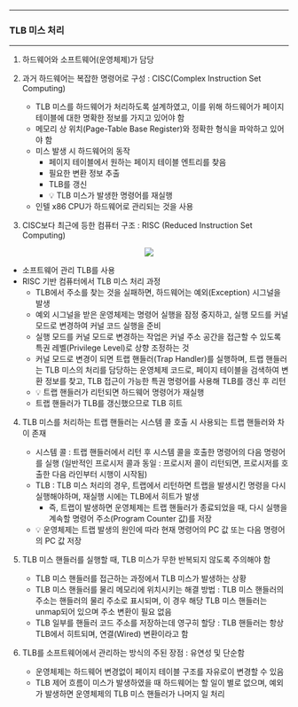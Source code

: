 -----
### TLB 미스 처리
-----
1. 하드웨어와 소프트웨어(운영체제)가 담당
2. 과거 하드웨어는 복잡한 명령어로 구성 : CISC(Complex Instruction Set Computing)
   - TLB 미스를 하드웨어가 처리하도록 설계하였고, 이를 위해 하드웨어가 페이지 테이블에 대한 명확한 정보를 가지고 있어야 함
   - 메모리 상 위치(Page-Table Base Register)와 정확한 형식을 파악하고 있어야 함
   - 미스 발생 시 하드웨어의 동작
     + 페이지 테이블에서 원하는 페이지 테이블 엔트리를 찾음
     + 필요한 변환 정보 추출
     + TLB를 갱신
     + 💡 TLB 미스가 발생한 명령어를 재실행
   - 인텔 x86 CPU가 하드웨어로 관리되는 것을 사용


3. CISC보다 최근에 등한 컴퓨터 구조 : RISC (Reduced Instruction Set Computing)
<div align="center">
<img src="https://github.com/user-attachments/assets/f7663fea-9b5a-4515-8ed6-cfdb641099db">
</div>

   - 소프트웨어 관리 TLB를 사용
   - RISC 기반 컴퓨터에서 TLB 미스 처리 과정
     + TLB에서 주소를 찾는 것을 실패하면, 하드웨어는 예외(Exception) 시그널을 발생
     + 예외 시그널을 받은 운영체제는 명령어 실행을 잠정 중지하고, 실행 모드를 커널 모드로 변경하여 커널 코드 실행을 준비
     + 실행 모드를 커널 모드로 변경하는 작업은 커널 주소 공간을 접근할 수 있도록 특권 레벨(Privilege Level)로 상향 조정하는 것
     + 커널 모드로 변경이 되면 트랩 핸들러(Trap Handler)를 실행하며, 트랩 핸들러는 TLB 미스의 처리를 담당하는 운영체제 코드로, 페이지 테이블을 검색하여 변환 정보를 찾고, TLB 접근이 가능한 특권 명령어를 사용해 TLB를 갱신 후 리턴
     + 💡 트랩 핸들러가 리턴되면 하드웨어 명령어가 재실행
     + 트랩 핸들러가 TLB를 갱신했으므로 TLB 히트

4. TLB 미스를 처리하는 트랩 핸들러는 시스템 콜 호출 시 사용되는 트랩 핸들러와 차이 존재
   - 시스템 콜 : 트랩 핸들러에서 리턴 후 시스템 콜을 호출한 명령어의 다음 명령어를 실행 (일반적인 프로시저 콜과 동일 : 프로시저 콜이 리턴되면, 프로시저를 호출한 다음 라인부터 시행이 시작됨)
   - TLB : TLB 미스 처리의 경우, 트랩에서 리턴하면 트랩을 발생시킨 명령을 다시 실행해야하며, 재실행 시에는 TLB에서 히트가 발생
     + 즉, 트랩이 발생하면 운영체제는 트랩 핸들러가 종료되었을 때, 다시 실행을 계속할 명령어 주소(Program Counter 값)를 저장
   - 💡 운영체제는 트랩 발생의 원인에 따라 현재 명령어의 PC 값 또는 다음 명령어의 PC 값 저장

5. TLB 미스 핸들러를 실행할 때, TLB 미스가 무한 반복되지 않도록 주의해야 함
   - TLB 미스 핸들러를 접근하는 과정에서 TLB 미스가 발생하는 상황
   - TLB 미스 핸들러를 물리 메모리에 위치시키는 해결 방법 : TLB 미스 핸들러의 주소는 핸들러의 물리 주소로 표시되며, 이 경우 해당 TLB 미스 핸들러는 unmap되어 있으며 주소 변환이 필요 없음
   - TLB 일부를 핸들러 코드 주소를 저장하는데 영구히 할당 : TLB 핸들러는 항상 TLB에서 히트되며, 연결(Wired) 변환이라고 함

6. TLB를 소프트웨어에서 관리하는 방식의 주된 장점 : 유연성 및 단순함
   - 운영체제는 하드웨어 변경없이 페이지 테이블 구조를 자유로이 변경할 수 있음
   - TLB 제어 흐름이 미스가 발생하였을 때 하드웨어는 할 일이 별로 없으며, 예외가 발생하면 운영체제의 TLB 미스 핸들러가 나머지 일 처리
